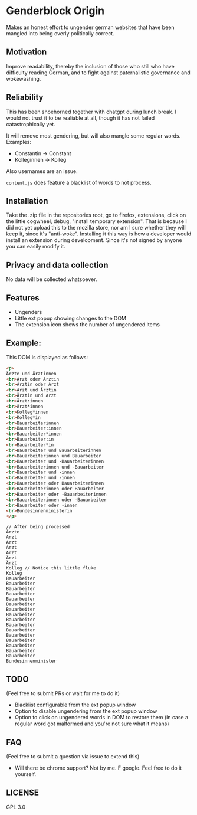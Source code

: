 # Genderblock Origin
Makes an honest effort to ungender german websites
that have been mangled into being overly politically correct.

## Motivation
Improve readability, thereby
the inclusion of those who still
who have difficulty reading German,
and to fight against
paternalistic governance and wokewashing.

## Reliability
This has been shoehorned together with chatgpt during lunch break.
I would not trust it to be realiable at all, though
it has not failed catastrophically yet.

It will remove most gendering, but will also
mangle some regular words.  
Examples:
- Constantin -> Constant
- Kolleginnen -> Kolleg

Also usernames are an issue.

`content.js` does feature a blacklist of words to
not process.

## Installation
Take the .zip file in the repositories root,
go to firefox, extensions, click on the little cogwheel,
debug, "install temporary extension".
That is because I did not yet upload this to the mozilla store,
nor am I sure whether they will keep it, since it's
"anti-woke". Installing it this way is how a developer
would install an extension during development.
Since it's not signed by anyone you can easily modify it.

## Privacy and data collection
No data will be collected whatsoever.

## Features
- Ungenders
- Little ext popup showing changes to the DOM
- The extension icon shows the number of ungendered items

## Example:
This DOM is displayed as follows:
```html
<p>
Ärzte und Ärztinnen
<br>Arzt oder Ärztin
<br>Ärztin oder Arzt
<br>Arzt und Ärztin
<br>Ärztin und Arzt
<br>Ärzt:innen
<br>Ärzt*innen
<br>Kolleg*innen
<br>Kolleg*in
<br>Bauarbeiterinnen
<br>Bauarbeiter:innen
<br>Bauarbeiter*innen
<br>Bauarbeiter:in
<br>Bauarbeiter*in
<br>Bauarbeiter und Bauarbeiterinnen
<br>Bauarbeiterinnen und Bauarbeiter
<br>Bauarbeiter und -Bauarbeiterinnen
<br>Bauarbeiterinnen und -Bauarbeiter
<br>Bauarbeiter und -innen
<br>Bauarbeiter und -innen
<br>Bauarbeiter oder Bauarbeiterinnen
<br>Bauarbeiterinnen oder Bauarbeiter
<br>Bauarbeiter oder -Bauarbeiterinnen
<br>Bauarbeiterinnen oder -Bauarbeiter
<br>Bauarbeiter oder -innen
<br>Bundesinnenministerin
</p>
```
```
// After being processed
Ärzte
Arzt
Arzt
Arzt
Arzt
Ärzt
Ärzt
Kolleg // Notice this little fluke
Kolleg
Bauarbeiter
Bauarbeiter
Bauarbeiter
Bauarbeiter
Bauarbeiter
Bauarbeiter
Bauarbeiter
Bauarbeiter
Bauarbeiter
Bauarbeiter
Bauarbeiter
Bauarbeiter
Bauarbeiter
Bauarbeiter
Bauarbeiter
Bauarbeiter
Bundesinnenminister
```

## TODO
(Feel free to submit PRs or wait for me to do it)
- Blacklist configurable from the ext popup window
- Option to disable ungendering from the ext popup window
- Option to click on ungendered words in DOM to restore them (in case a regular word got malformed and you're not sure what it means)

## FAQ
(Feel free to submit a question via issue to extend this)
- Will there be chrome support?
    Not by me. F google. Feel free to do it yourself.

## LICENSE
GPL 3.0

